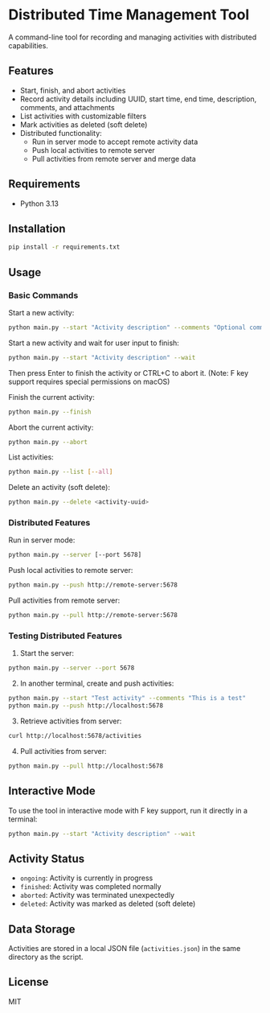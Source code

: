 # Distributed Time Management Tool

A command-line tool for recording and managing activities with distributed capabilities.

## Features

- Start, finish, and abort activities
- Record activity details including UUID, start time, end time, description, comments, and attachments
- List activities with customizable filters
- Mark activities as deleted (soft delete)
- Distributed functionality:
  - Run in server mode to accept remote activity data
  - Push local activities to remote server
  - Pull activities from remote server and merge data

## Requirements

- Python 3.13

## Installation

```bash
pip install -r requirements.txt
```

## Usage

### Basic Commands

Start a new activity:
```bash
python main.py --start "Activity description" --comments "Optional comments" --attachments file1.txt file2.pdf
```

Start a new activity and wait for user input to finish:
```bash
python main.py --start "Activity description" --wait
```
Then press Enter to finish the activity or CTRL+C to abort it.
(Note: F key support requires special permissions on macOS)

Finish the current activity:
```bash
python main.py --finish
```

Abort the current activity:
```bash
python main.py --abort
```

List activities:
```bash
python main.py --list [--all]
```

Delete an activity (soft delete):
```bash
python main.py --delete <activity-uuid>
```

### Distributed Features

Run in server mode:
```bash
python main.py --server [--port 5678]
```

Push local activities to remote server:
```bash
python main.py --push http://remote-server:5678
```

Pull activities from remote server:
```bash
python main.py --pull http://remote-server:5678
```

### Testing Distributed Features

1. Start the server:
```bash
python main.py --server --port 5678
```

2. In another terminal, create and push activities:
```bash
python main.py --start "Test activity" --comments "This is a test"
python main.py --push http://localhost:5678
```

3. Retrieve activities from server:
```bash
curl http://localhost:5678/activities
```

4. Pull activities from server:
```bash
python main.py --pull http://localhost:5678
```

## Interactive Mode

To use the tool in interactive mode with F key support, run it directly in a terminal:
```bash
python main.py --start "Activity description" --wait
```

## Activity Status

- `ongoing`: Activity is currently in progress
- `finished`: Activity was completed normally
- `aborted`: Activity was terminated unexpectedly
- `deleted`: Activity was marked as deleted (soft delete)

## Data Storage

Activities are stored in a local JSON file (`activities.json`) in the same directory as the script.

## License

MIT